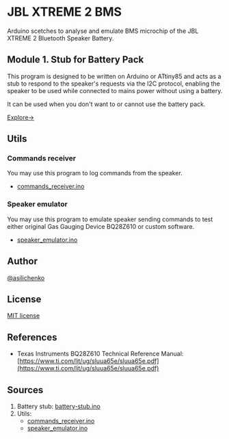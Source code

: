 # JBL XTREME 2 BMS
Arduino scetches to analyse and emulate BMS microchip of the JBL XTREME 2 Bluetooth Speaker Battery.

## Module 1. Stub for Battery Pack

This program is designed to be written on Arduino or ATtiny85 and acts as a stub to respond to the speaker's requests via the I2C protocol, enabling the speaker to be used while connected to mains power without using a battery.

It can be used when you don't want to or cannot use the battery pack.

[Explore->](battery-stub)

## Utils

### Commands receiver

You may use this program to log commands from the speaker.

- [commands_receiver.ino](utils/commands_receiver/commands_receiver.ino)

### Speaker emulator

You may use this program to emulate speaker sending commands to test either original Gas Gauging Device BQ28Z610 or custom software.

- [speaker_emulator.ino](utils/speaker_emulator/speaker_emulator.ino)

## Author
[@asilichenko](https://github.com/asilichenko)

## License
[MIT license](LICENSE)

## References
- Texas Instruments BQ28Z610 Technical Reference Manual: [https://www.ti.com/lit/ug/sluua65e/sluua65e.pdf](https://www.ti.com/lit/ug/sluua65e/sluua65e.pdf)

## Sources
1. Battery stub: [battery-stub.ino](battery-stub/battery-stub.ino)
2. Utils:
   - [commands_receiver.ino](utils/commands_receiver/commands_receiver.ino)
   - [speaker_emulator.ino](utils/speaker_emulator/speaker_emulator.ino)
